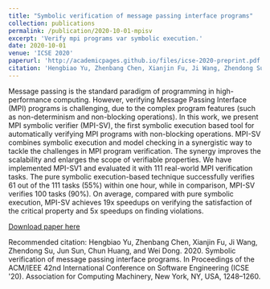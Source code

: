 ```yaml
---
title: "Symbolic verification of message passing interface programs"
collection: publications
permalink: /publication/2020-10-01-mpisv
excerpt: 'Verify mpi programs var symbolic execution.'
date: 2020-10-01
venue: 'ICSE 2020'
paperurl: 'http://academicpages.github.io/files/icse-2020-preprint.pdf'
citation: 'Hengbiao Yu, Zhenbang Chen, Xianjin Fu, Ji Wang, Zhendong Su, Jun Sun, Chun Huang, and Wei Dong. 2020. Symbolic verification of message passing interface programs. In Proceedings of the ACM/IEEE 42nd International Conference on Software Engineering (ICSE 20). Association for Computing Machinery, New York, NY, USA, 1248–1260.<br> '
---
```

Message passing is the standard paradigm of programming in high-performance computing. However, verifying Message Passing Interface (MPI) programs is challenging, due to the complex program features (such as non-determinism and non-blocking operations). In this work, we present MPI symbolic verifier (MPI-SV), the first symbolic execution based tool for automatically verifying MPI programs with non-blocking operations. MPI-SV combines symbolic execution and model checking in a synergistic way to tackle the challenges in MPI program verification. The synergy improves the scalability and enlarges the scope of verifiable properties. We have implemented MPI-SV1 and evaluated it with 111 real-world MPI verification tasks. The pure symbolic execution-based technique successfully verifies 61 out of the 111 tasks (55%) within one hour, while in comparison, MPI-SV verifies 100 tasks (90%). On average, compared with pure symbolic execution, MPI-SV achieves 19x speedups on verifying the satisfaction of the critical property and 5x speedups on finding violations.

[Download paper here](http://academicpages.github.io/files/icse-2020-preprint.pdf)

Recommended citation: Hengbiao Yu, Zhenbang Chen, Xianjin Fu, Ji Wang, Zhendong Su, Jun Sun, Chun Huang, and Wei Dong. 2020. Symbolic verification of message passing interface programs. In Proceedings of the ACM/IEEE 42nd International Conference on Software Engineering (ICSE \'20). Association for Computing Machinery, New York, NY, USA, 1248–1260.
